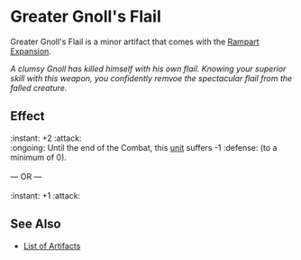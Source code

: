 # Greater Gnoll's Flail

Greater Gnoll's Flail is a minor artifact that comes with the [Rampart Expansion](../content.md).

*A clumsy Gnoll has killed himself with his own flail. Knowing your superior skill with this weapon, you confidently remvoe the spectacular flail from the falled creature.*


## Effect

:instant: +2 :attack:<br>:ongoing: Until the end of the Combat, this [unit](../units.md) suffers -1 :defense: (to a minimum of 0).<br><br>— OR —<br><br>:instant: +1 :attack:


## See Also

- [List of Artifacts](../artifacts.md)
